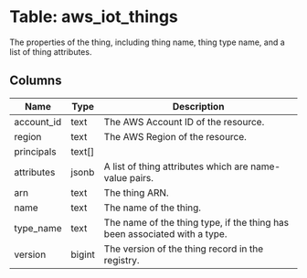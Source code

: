 
# Table: aws_iot_things
The properties of the thing, including thing name, thing type name, and a list of thing attributes.
## Columns
| Name        | Type           | Description  |
| ------------- | ------------- | -----  |
|account_id|text|The AWS Account ID of the resource.|
|region|text|The AWS Region of the resource.|
|principals|text[]||
|attributes|jsonb|A list of thing attributes which are name-value pairs.|
|arn|text|The thing ARN.|
|name|text|The name of the thing.|
|type_name|text|The name of the thing type, if the thing has been associated with a type.|
|version|bigint|The version of the thing record in the registry.|
